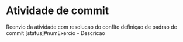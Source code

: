 
# Atividade de commit

Reenvio da atividade
com resolucao do conflto
definiçao de padrao de commit [status]#numExercio - Descricao

